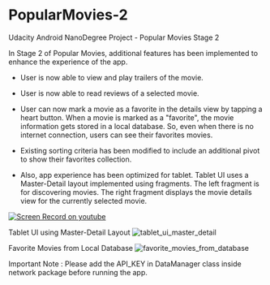 # PopularMovies-2
Udacity Android NanoDegree Project - Popular Movies Stage 2

In Stage 2 of Popular Movies, additional features has been implemented to enhance the experience of the app.

- User is now able to view and play trailers of the movie.
- User is now able to read reviews of a selected movie.
- User can now mark a movie as a favorite in the details view by tapping a heart button.
  When a movie is marked as a "favorite", the movie information gets stored in a local database.
  So, even when there is no internet connection, users can see their favorites movies.
- Existing sorting criteria has been modified to include an additional pivot to show their favorites collection.

- Also, app experience has been optimized for tablet. Tablet UI uses a Master-Detail layout implemented using fragments.
  The left fragment is for discovering movies. The right fragment displays the movie details view for the currently selected movie.


[![Screen Record on youtube](http://img.youtube.com/vi/ZfBGA5Bkv70/0.jpg)](https://www.youtube.com/watch?v=ZfBGA5Bkv70)


Tablet UI using Master-Detail Layout
![tablet_ui_master_detail](https://udacity-github-sync-content.s3.amazonaws.com/_imgs/7402/1466036925/Screenshot_20160615-201656.png)

Favorite Movies from Local Database
![favorite_movies_from_database](https://udacity-github-sync-content.s3.amazonaws.com/_imgs/7402/1466036925/Screenshot_20160615-201755.png)


Important Note : Please add the API_KEY in DataManager class inside network package before running the app.
  
  
